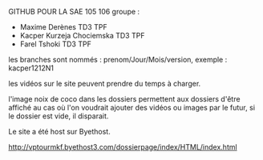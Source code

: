 GITHUB POUR LA SAE 105 106 
groupe :
- Maxime Derènes TD3 TPF
- Kacper Kurzeja Chociemska TD3 TPF
- Farel Tshoki TD3 TPF

les branches sont nommés : prenom/Jour/Mois/version, exemple : kacper1212N1

les vidéos sur le site peuvent prendre du temps à charger.

l'image noix de coco dans les dossiers permettent aux dossiers d'être affiché au cas où l'on voudrait ajouter des vidéos ou images par le futur, si le dossier est vide, il disparait.

Le site a été host sur Byethost.

http://vptourmkf.byethost3.com/dossierpage/index/HTML/index.html
